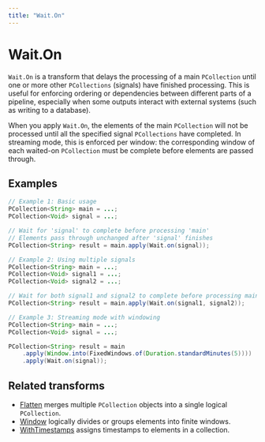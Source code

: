 ```yaml
---
title: "Wait.On"
---
```


<!--
Licensed under the Apache License, Version 2.0 (the "License");
you may not use this file except in compliance with the License.
You may obtain a copy of the License at

http://www.apache.org/licenses/LICENSE-2.0

Unless required by applicable law or agreed to in writing, software
distributed under the License is distributed on an "AS IS" BASIS,
WITHOUT WARRANTIES OR CONDITIONS OF ANY KIND, either express or implied.
See the License for the specific language governing permissions and
limitations under the License.
-->

# Wait.On

`Wait.On` is a transform that delays the processing of a main `PCollection` until one or more other `PCollections` (signals) have finished processing. This is useful for enforcing ordering or dependencies between different parts of a pipeline, especially when some outputs interact with external systems (such as writing to a database).

When you apply `Wait.On`, the elements of the main `PCollection` will not be processed until all the specified signal `PCollections` have completed. In streaming mode, this is enforced per window: the corresponding window of each waited-on `PCollection` must be complete before elements are passed through.

## Examples

```java
// Example 1: Basic usage
PCollection<String> main = ...;
PCollection<Void> signal = ...;

// Wait for 'signal' to complete before processing 'main'
// Elements pass through unchanged after 'signal' finishes
PCollection<String> result = main.apply(Wait.on(signal));

// Example 2: Using multiple signals
PCollection<String> main = ...;
PCollection<Void> signal1 = ...;
PCollection<Void> signal2 = ...;

// Wait for both signal1 and signal2 to complete before processing main
PCollection<String> result = main.apply(Wait.on(signal1, signal2));

// Example 3: Streaming mode with windowing
PCollection<String> main = ...;
PCollection<Void> signal = ...;

PCollection<String> result = main
    .apply(Window.into(FixedWindows.of(Duration.standardMinutes(5))))
    .apply(Wait.on(signal));
```

## Related transforms
* [Flatten](/documentation/transforms/java/other/flatten) merges multiple `PCollection` objects into a single logical `PCollection`.
* [Window](/documentation/transforms/java/other/window) logically divides or groups elements into finite windows.
* [WithTimestamps](/documentation/transforms/java/elementwise/withtimestamps) assigns timestamps to elements in a collection.

